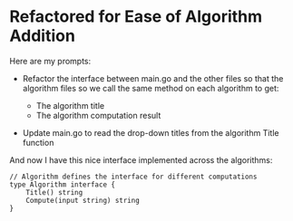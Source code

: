 # Refactored for Ease of Algorithm Addition

Here are my prompts:

* Refactor the interface between main.go and the other files so that the algorithm files so we call the same method on each algorithm to get:
    * The algorithm title
    * The algorithm computation result

* Update main.go to read the drop-down titles from the algorithm Title function

And now I have this nice interface implemented across the algorithms:

    // Algorithm defines the interface for different computations
    type Algorithm interface {
        Title() string
        Compute(input string) string
    }
